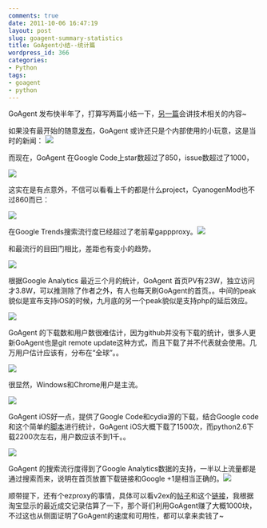 ```yaml
---
comments: true
date: 2011-10-06 16:47:19
layout: post
slug: goagent-summary-statistics
title: GoAgent小结--统计篇
wordpress_id: 366
categories:
- Python
tags:
- goagent
- python
---
```


GoAgent 发布快半年了，打算写两篇小结一下，[另一篇](http://kernelpanic.im/blog/2011/10/08/goagent-summaries-technical/)会讲技术相关的内容~

如果没有最开始的随意[发布](http://internet.solidot.org/article.pl?sid=11/04/11/014244)，GoAgent 或许还只是个内部使用的小玩意，这是当时的新闻：
[![](http://kernelpanic.im/blog/wp-content/uploads/2011/10/solidot_news.png)](http://kernelpanic.im/blog/wp-content/uploads/2011/10/solidot_news.png)

而现在，GoAgent 在Google Code上star数超过了850，issue数超过了1000，

[![](http://kernelpanic.im/blog/wp-content/uploads/2011/10/goagent_star.png)](http://kernelpanic.im/blog/wp-content/uploads/2011/10/goagent_star.png)

这实在是有点意外，不信可以看看上千的都是什么project，CyanogenMod也不过860而已：

[![](http://kernelpanic.im/blog/wp-content/uploads/2011/10/famous_stars.png)](http://kernelpanic.im/blog/wp-content/uploads/2011/10/famous_stars.png)

在Google Trends搜索流行度已经超过了老前辈gappproxy。[![](http://kernelpanic.im/blog/wp-content/uploads/2011/10/trends.png)](http://kernelpanic.im/blog/wp-content/uploads/2011/10/trends.png)

和最流行的目田门相比，差距也有变小的趋势。

[![](http://kernelpanic.im/blog/wp-content/uploads/2011/10/trends2.png)](http://kernelpanic.im/blog/wp-content/uploads/2011/10/trends2.png)

根据Google Analytics 最近三个月的统计，GoAgent 首页PV有23W，独立访问才3.8W，可以推测除了作者之外，有人也每天刷GoAgent的首页。。中间的peak貌似是宣布支持iOS的时候，九月底的另一个peak貌似是支持php的延后效应。

[![](http://kernelpanic.im/blog/wp-content/uploads/2011/10/overview.png)](http://kernelpanic.im/blog/wp-content/uploads/2011/10/overview.png)

GoAgent 的下载数和用户数很难估计，因为github并没有下载的统计，很多人更新GoAgent也是git remote update这种方式，而且下载了并不代表就会使用。几万用户估计应该有，分布在“全球”。。

[![](http://kernelpanic.im/blog/wp-content/uploads/2011/10/vistors.png)](http://kernelpanic.im/blog/wp-content/uploads/2011/10/vistors.png)

很显然，Windows和Chrome用户是主流。

[![](http://kernelpanic.im/blog/wp-content/uploads/2011/10/browsers_os.png)](http://kernelpanic.im/blog/wp-content/uploads/2011/10/browsers_os.png)

GoAgent iOS好一点，提供了Google Code和cydia源的下载，结合Google code和这个简单的[脚本](https://gist.github.com/1266796)进行统计，GoAgent iOS大概下载了1500次，而python2.6下载2200次左右，用户数应该不到1千。。

[![](http://kernelpanic.im/blog/wp-content/uploads/2011/10/goagent_ios_down.png)](http://kernelpanic.im/blog/wp-content/uploads/2011/10/goagent_ios_down.png)

GoAgent 的搜索流行度得到了Google Analytics数据的支持，一半以上流量都是通过搜索而来，说明在首页放置下载链接和Google +1是相当正确的。[![](http://kernelpanic.im/blog/wp-content/uploads/2011/10/search_traffic.png)](http://kernelpanic.im/blog/wp-content/uploads/2011/10/search_traffic.png)

顺带提下，还有个ezproxy的事情，具体可以看v2ex的[帖子](http://www.v2ex.com/t/13674)和这个[链接](http://www.ufula.com/vip.html)，我根据淘宝显示的最近成交记录估算了一下，那个哥们利用GoAgent赚了大概1000块，不过这也从侧面证明了GoAgent的速度和可用性，都可以拿来卖钱了~


